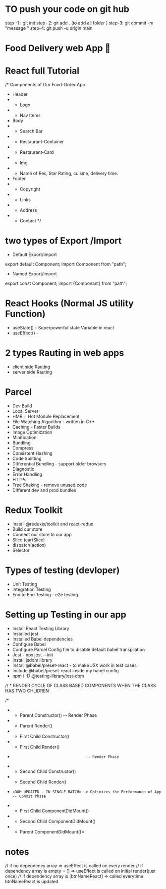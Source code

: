 


# TO push your code on git hub
  step -1 : git init
  step- 2:  git add . (to add all folder )
  step-3:   git commit -m "message "
  step-4:   git push -u origin main
  



  # Food Delivery web App 🍟

# React full Tutorial


/* Components of Our Food-Order App
 * Header
 * - Logo
 * - Nav Items
 * Body
 * - Search Bar
 * - Restaurant-Container
 *  - Restaurant-Card
 *    - Img
 *    - Name of Res, Star Rating, cuisine, delivery time.
 * Footer
 * - Copyright
 * - Links
 * - Address
 * - Contact
 */

# two types of Export /Import

 - Default Export/Import

export default Component;
import Component from "path";

 - Named Export/Import

 export const Component;
 import {Componant} from "path";


#  React Hooks  (Normal JS utility Function)
  - useState() - Superpowerful state Variable in react
  - useEffect() - 


# 2 types Rauting in web apps
- client side Rauting
- server side Rauting

# Parcel
- Dev Build
- Local Server
- HMR = Hot Module Replacement
- File Watching Algorithm - written in C++
- Caching - Faster Builds
- Image Optimization
- Minification
- Bundling
- Compress
- Consistent Hashing
- Code Splitting
- Differential Bundling - support older browsers
- Diagnostic
- Error Handling
- HTTPs
- Tree Shaking - remove unused code
- Different dev and prod bundles



 # Redux Toolkit
  - Install @reduxjs/toolkit and react-redux
  - Build our store
  - Connect our store to our app
  - Slice (cartSlice)
  - dispatch(action)
  - Selector


# Types of testing (devloper)
 - Unit Testing
 - Integration Testing
 - End to End Testing - e2e testing

# Setting up Testing in our app
 - Install React Testing Library
 - Installed jest
 - Installed Babel dependencies
 - Configure Babel 
 - Configure Parcel Config file to disable default babel transpilation 
 - Jest  - npx jest --init
 - Install jsdom library
 - Install @babel/preset-react - to make JSX work in test cases
 - Include @babel/preset-react inside my babel config
 - npm i -D @testing-library/jest-dom
 


  // * RENDER CYCLE OF CLASS BASED COMPONENTS WHEN THE CLASS HAS TWO CHLIDREN
  
  /* 
  *  - Parent Constructor()              -- Render Phase
  *  - Parent Render()
  
  *    - First Child Constructor()
  *    - First Child Render()
  *                                      -- Render Phase
  *    - Second Child Constructor()
  *    - Second Child Render()
  
  *     <DOM UPDATED - IN SINGLE BATCH> -> Optimizes the Performance of App  -- Commit Phase
  *    - First Child ComponentDidMount()
  *    - Second Child ComponentDidMount()
  
  *  - Parent ComponentDidMount()=
  

   # notes
   

  // if no dependency array => useEffect is called on every render
  // if dependency array is empty = [] => useEffect is called on initial render(just once)
  // if dependency array is [btnNameReact] => called everytime btnNameReact is updated